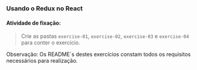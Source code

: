 ### Usando o Redux no React

####  Atividade de fixação:
> Crie as pastas `exercise-01`, `exercise-02`, `exercise-03` e `exercise-04` para conter o exercício.

Observação: Os README`s destes exercícios constam todos os requisitos necessários para realização.


